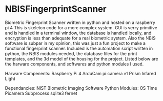 # NBISFingerprintScanner
Biometric Fingerprint Scanner written in python and hosted on a raspberry pi 4
This is skeleton code for a more complex system. GUI is verry primitive and is handled in a terminal window, the database is handled locally, and encryption is less than adequate for a real biometric system. Also the NBIS software is subpar in my opinion, this was just a fun project to make a functional fingerprint scanner. Included is the automation script written in python, the NBIS modules needed, the database files for the print templates, and the 3d model of the housing for the project. Listed below are the harware components, and softwares and python modules I used.

Harware Compenents:
Raspberry Pi 4
ArduCam pi camera v1
Prism
Infared Light

Dependancies:
NIST BIometric Imaging Software
Python Modules:
 OS 
 Time
 Picamera
 Subprocess
 sqlite3
 fernet
